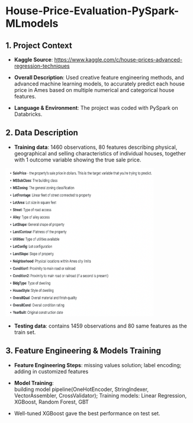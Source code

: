 # House-Price-Evaluation-PySpark-MLmodels
 
## 1. Project Context

- **Kaggle Source**:
https://www.kaggle.com/c/house-prices-advanced-regression-techniques

- **Overall Description**:
Used creative feature engineering methods, 
and advanced machine learning models, 
to accurately predict each house price in Ames based on multiple numerical and categorical house features.

- **Language & Environment**: 
The project was coded with PySpark on Databricks.           

 ## 2. Data Description

- **Training data**: 
1460 observations, 80 features describing physical, geographical and selling characteristics of individual houses, together with 1 outcome variable showing the true sale price.

<img src="https://github.com/NNNancyNing/House-Price-Evaluation-PySpark-MLmodels/blob/main/Image1.png" width="400" height="400"/>

- **Testing data**: 
contains 1459 observations and 80 same features as the train set.

 ## 3. Feature Engineering & Models Training

- **Feature Engineering Steps**: 
missing values solution; label encoding; adding in customized features
      
- **Model Training**:  
building model pipeline(OneHotEncoder, StringIndexer, VectorAssembler, CrossValidator); 
Training models: Linear Regression, XGBoost, Random Forest, GBT

- Well-tuned XGBoost gave the best performance on test set.
